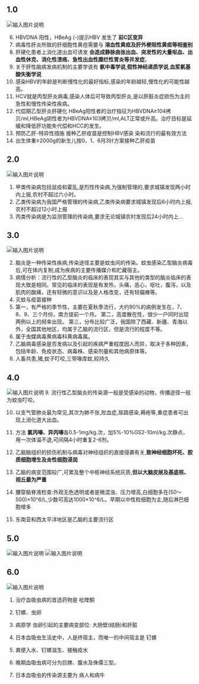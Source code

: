 ## 1.0
![输入图片说明](https://foruda.gitee.com/images/1677291060729235922/765e3de0_10213136.png "屏幕截图")

6. HBVDNA 阳性，HBeAg (-)提示HBV 发生了 **前C区变异**
8. 病毒性肝炎所致的肝细胞性黄痘需要与 **溶血性黄疸及肝外梗阻性黄疸等相鉴别**
9. 肝硬化患者上消化道出血可诱发 **会造成静脉曲张出血、突发性的大量呕血、出血性休克、消化性溃疡、急性出血性糜烂性胃炎等并发症**。
10. 关于肝性脑病发病机制的主要学说有 **氨中毒学说**,**假性神经递质学说**,**血浆氨基酸失衡学说**
11. 感染HBV的年龄是判断慢性化的最好指标,感染的年龄越轻,慢性化的可能性越高。
12. HCV就是丙型肝炎病毒,感染人体后可导致丙型肝炎,是以肝脏炎症损伤为主的急性和慢性传染性疾病。
13. 代偿期乙型肝炎肝硬化 HBeAg阳性者的治疗指征为HBVDNA≥104拷贝/ml,HBeAg阴性者为HBVDNA≥103拷贝/ml,ALT正常或升高。治疗目标是延缓和降低肝功能失代偿和HCC的发生。
14. 预防乙肝-特异性措施 接种乙肝疫苗是控制HBV感染 染和流行的最有效方法 
15.  出生体重≥2000g的新生儿按0、1、6月3针方案接种乙肝疫苗

## 2.0
![输入图片说明](https://foruda.gitee.com/images/1677291096244157131/c82983d7_10213136.png "屏幕截图")
1. 甲类传染病包括鼠疫和霍乱,是烈性传染病,为强制管理的,要求城镇发现两小时内上报,农村不超过六小时。 
2. 乙类传染病为我国严格管理的传染病,乙类传染病要求城镇发现后6小时内上报,农村不超过12小时上报
3. 丙类传染病是为监测管理的传染病,要求无论城镇农村发现后24小时内上...

## 3.0
![输入图片说明](https://foruda.gitee.com/images/1677291266845562773/efcbb7cc_10213136.png "屏幕截图")

2. 脑炎是一种传染性疾病,传染途径主要是蚊虫间的传染。蚊虫感染乙型脑炎病毒后,可在体内复制,成为疾病的主要传播媒介和贮藏宿主。
3. 病情分析：流行性的乙型脑炎的临床的表现其实与其他的类型的脑炎临床的表现大致是相同。常见的临床的表现是有发热，头痛，恶心，呕吐，腹泻，以及肌肉的酸痛，还有轻微的意识以及是人格改变，还有轻偏瘫等。
4. 灭蚊与疫苗接种 
5. 第一，有严格的季节性，主要在夏秋季流行，大约90%的病例发生在，7、8、9、三个月份，南方提前一个月。
第二，高度散在性，很少一户同时出现两例以上的频率出现。
第三，分布比较广泛，我国除了西藏、新疆、青海以外，全国其他地区，均属于乙脑的流行区，但是流行的程度不等。
6. 属于虫媒病毒黄病毒科黄病毒属。
7. 乙脑病毒感染是否发病以及引起的疾病严重程度因人而异，取决于多种因素，包括年龄、免疫状态、病毒株、感染剂量和其他病原体等。
8. 人畜共患,猪,蚊子叮咬,三带喙库蚊,较持久

## 4.0 
![输入图片说明](https://foruda.gitee.com/images/1677292430540438483/fcbd64a1_10213136.png "屏幕截图")
9. 流行性乙型脑炎的传染源一般是受感染的动物，传播途径一般为蚊虫叮咬。

10. 以支气管肺炎最为常见,其次为肺不张,败血症,尿路感染,褥疮等,重症患者可出现上消化道大出血。

11. 方法 **氯丙嗪、异丙嗪**各0.5-1mg/kg.次，加5%-10%GS2-10ml/kg.次静点，用一次体温不退,可间隔4小时重复2-6剂。 

12. 乙脑脑组织的损伤机制与病毒对神经组织的直接侵袭有关,**致神经细胞坏死、胶质细胞增生及炎性细胞浸润**

13.  乙脑的病变范围较广,可累及整个中枢神经系统灰质,**但以大脑皮层及基底核、视丘最为严重** 

14.  腰穿脑脊液检查:外观无色透明或者是微混浊、压力增高,白细胞多在(50～500)×10^6/L,少数可高达1000×10^6/L。早期以中性粒细胞为主,随后淋巴细胞增多

15.   东南亚和西太平洋地区是乙脑的主要流行区

## 5.0

![输入图片说明](https://foruda.gitee.com/images/1677293080572871903/5fb19f76_10213136.png "屏幕截图")
![输入图片说明](https://foruda.gitee.com/images/1677293561003359760/1acec423_10213136.png "屏幕截图")

## 6.0 
![输入图片说明](https://foruda.gitee.com/images/1677293862600932268/ffa59a11_10213136.png "屏幕截图")

1. 治疗血吸虫病的首选药物是 吡喹酮

2. 钉螺、虫卵

3.  病原学 虫卵引起的主要病变部位: 大肠壁(结肠)和肝脏 

4.  日本血吸虫生活史中，人是终宿主，而唯一的中间宿主是 钉螺

5. 粪便入水、钉螺滋生、接触疫水

6.  晚期血吸虫病可分为巨脾、腹水及侏儒三型。

7.  日本血吸虫的传染源主要为 病人和病牛
